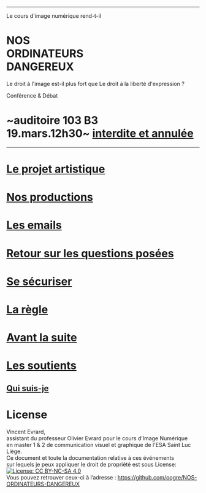 ______________
Le cours d'image numérique rend-t-il
# NOS<br/>ORDINATEURS<br/>DANGEREUX

Le droit à l'image est-il plus fort que
Le droit à la liberté d'expression ?

Conférence & Débat

#  ~auditoire 103 B3<br/>19.mars.12h30~ [interdite et annulée](./email/direction/annulation.md)
_________________

# [Le projet artistique](./briefing.md)

# [Nos productions](./travaux.md)

# [Les emails](./accusation.md)

# [Retour sur les questions posées](./reponse.md)

# [Se sécuriser](./securite.md)

# [La règle](./règlement.md)

# [Avant la suite](./attente.md)

# [Les soutients ](./soutient.md)

## [Qui suis-je](./Portfolio.vincent.pdf)

# License
Vincent Evrard,<br/>
assistant du professeur Olivier Evrard pour le cours d’Image Numérique <br/>
en master 1 & 2 de communication visuel et graphique de l'ESA Saint Luc Liège.<br/>
Ce document et toute la documentation relative à ces événements<br/>
sur lequels je peux appliquer le droit de propriété est sous License: <br/>
[![License: CC BY-NC-SA 4.0](https://img.shields.io/badge/License-CC%20BY--NC--SA%204.0-lightgrey.svg)](https://creativecommons.org/licenses/by-nc-sa/4.0/)<br/>
Vous pouvez retrouver ceux-ci à l’adresse : https://github.com/oogre/NOS-ORDINATEURS-DANGEREUX